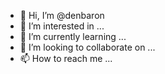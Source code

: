 - 👋 Hi, I’m @denbaron
- 👀 I’m interested in ...
- 🌱 I’m currently learning ...
- 💞️ I’m looking to collaborate on ...
- 📫 How to reach me ...

<!---
denbaron/denbaron is a ✨ special ✨ repository because its `README.md` (this file) appears on your GitHub profile.
You can click the Preview link to take a look at your changes.
--->
